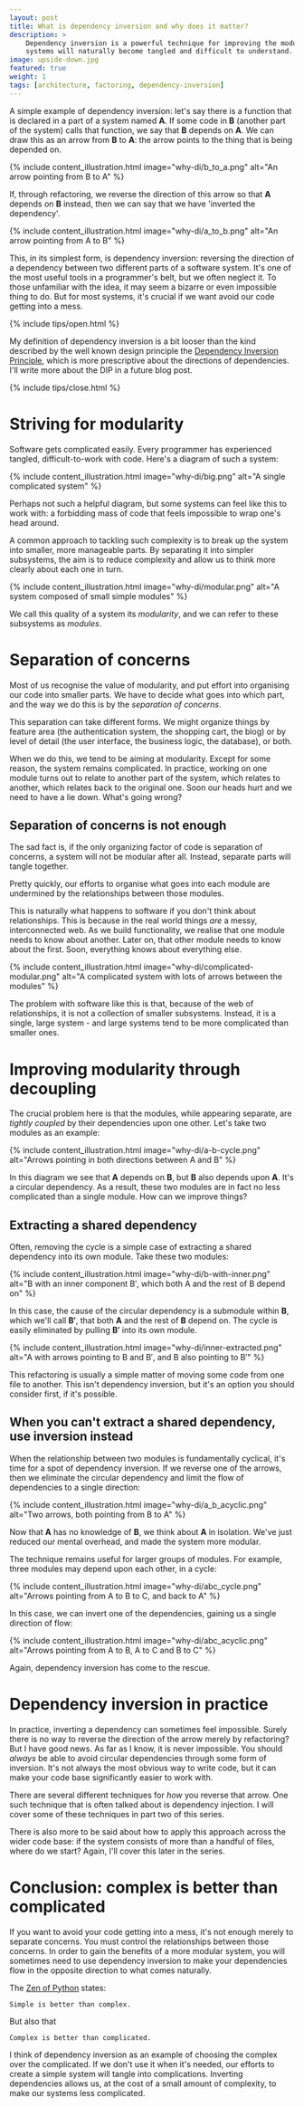 ```yaml
---
layout: post
title: What is dependency inversion and why does it matter?
description: >
    Dependency inversion is a powerful technique for improving the modularity of software. Without it,
    systems will naturally become tangled and difficult to understand.
image: upside-down.jpg
featured: true
weight: 1
tags: [architecture, factoring, dependency-inversion]
---
```


A simple example of dependency inversion: let's say there is a function that is declared in a part of a system named **A**. If some code in **B**
(another part of the system) calls that function, we say that **B** depends on **A**. We can draw this as an arrow
from **B** to **A**: the arrow points to the thing that is being depended on.

{% include content_illustration.html image="why-di/b_to_a.png" alt="An arrow pointing from B to A" %}

If, through refactoring, we reverse the direction of this arrow so that **A** depends on **B** instead, then we can say
that we have 'inverted the dependency'.

{% include content_illustration.html image="why-di/a_to_b.png" alt="An arrow pointing from A to B" %}

This, in its simplest form, is dependency inversion: reversing the direction of a dependency between two different parts
of a software system. It's one of the most useful tools in a programmer's belt, but
we often neglect it. To those unfamiliar with the idea, it may seem a bizarre or even impossible thing to do. But for
most systems, it's crucial if we want avoid our code getting into a mess.

{% include tips/open.html %}    
  <p>My definition of dependency inversion is a bit looser than the kind described by the
  well known design principle the
  <a href="https://en.wikipedia.org/wiki/Dependency_inversion_principle">Dependency Inversion Principle</a>,
  which is more prescriptive about the directions of dependencies. I'll write more about the DIP in a future
  blog post.</p>
{% include tips/close.html %}

# Striving for modularity

Software gets complicated easily. Every programmer has experienced tangled, difficult-to-work with code.
Here's a diagram of such a system:

{% include content_illustration.html image="why-di/big.png" alt="A single complicated system" %}

Perhaps not such a helpful diagram, but some systems can feel like this to work with: a forbidding mass
of code that feels impossible to wrap one's head around.

A common approach to tackling such complexity is to break up the system into smaller, more manageable parts.
By separating it into simpler subsystems, the aim is to reduce complexity and allow us to think more clearly
about each one in turn.

{% include content_illustration.html image="why-di/modular.png" alt="A system composed of small simple modules" %}

We call this quality of a system its *modularity*, and we can refer to these subsystems as *modules*.

# Separation of concerns

Most of us recognise the value of modularity, and put effort into organising our code into smaller parts. We have to
decide what goes into which part, and the way we do this is by the *separation of concerns*.

This separation can take different forms. We might organize things by feature area
(the authentication system, the shopping cart, the blog) or by level of detail
(the user interface, the business logic, the database), or both.

When we do this, we tend to be aiming at modularity. Except for some reason, the system remains complicated.
In practice, working on one module turns out to relate to another part of the system,
which relates to another, which relates back to the original one. Soon our heads hurt and we need to have
a lie down. What's going wrong?

## Separation of concerns is not enough

The sad fact is, if the only organizing factor of code is separation of concerns, a system will not be
modular after all. Instead, separate parts will tangle together.

Pretty quickly, our efforts to organise what goes into each module are undermined by the relationships between those
modules.

This is naturally what happens to software if you don't think about relationships. This is because in the real world
things *are* a messy, interconnected web. As we build functionality, we realise that one module needs to know about
another. Later on, that other module needs to know about the first. Soon, everything knows about everything else.

{% include content_illustration.html image="why-di/complicated-modular.png" alt="A complicated system with lots of arrows between the modules" %}


The problem with software like this is that, because of the web of relationships, it is not a collection of smaller
subsystems. Instead, it is a single, large system - and large systems tend to be more complicated than smaller ones.

# Improving modularity through decoupling

The crucial problem here is that the modules, while appearing separate, are *tightly coupled* by their dependencies
upon one other. Let's take two modules as an example:

{% include content_illustration.html image="why-di/a-b-cycle.png" alt="Arrows pointing in both directions between A and B" %}

In this diagram we see that **A** depends on **B**, but **B** also depends upon **A**. It's a
circular dependency. As a result, these two modules are in fact no less complicated than a single module.
How can we improve things?

## Extracting a shared dependency

Often, removing the cycle is a simple case of extracting a shared dependency into its own module. Take these two
modules:

{% include content_illustration.html image="why-di/b-with-inner.png" alt="B with an inner component B&prime;, which both A and the rest of B depend on" %}

In this case, the cause of the circular dependency is a submodule within **B**, which we'll call **B&prime;**, that
both **A** and the rest of **B** depend on. The cycle is easily eliminated by pulling **B&prime;** into its
own module.

{% include content_illustration.html image="why-di/inner-extracted.png" alt="A with arrows pointing to B and B&prime;, and B also pointing to B&prime;" %}

This refactoring is usually a simple matter of moving some code from one file to another. This isn't dependency inversion,
but it's an option you should consider first, if it's possible.

## When you can't extract a shared dependency, use inversion instead 

When the relationship between two modules is fundamentally cyclical, it's time for a spot of dependency inversion.
If we reverse one of the arrows, then we eliminate the circular dependency and limit the flow of dependencies to a
single direction:

{% include content_illustration.html image="why-di/a_b_acyclic.png" alt="Two arrows, both pointing from B to A" %}

Now that **A** has no knowledge of **B**, we think about **A** in isolation. We've just reduced our mental overhead,
and made the system more modular.

The technique remains useful for larger groups of modules. For example, three modules may depend upon each other, in
a cycle:

{% include content_illustration.html image="why-di/abc_cycle.png" alt="Arrows pointing from A to B to C, and back to A" %}

In this case, we can invert one of the dependencies, gaining us a single direction of flow:

{% include content_illustration.html image="why-di/abc_acyclic.png" alt="Arrows pointing from A to B, A to C and B to C" %}

Again, dependency inversion has come to the rescue.

# Dependency inversion in practice

In practice, inverting a dependency can sometimes feel impossible. Surely there is no way to reverse the direction of
the arrow merely by refactoring? But I have good news. As far as I know, it is never impossible.
You should *always* be able to avoid circular dependencies through some form of inversion. It's not always the most obvious way
to write code, but it can make your code base significantly easier to work with.

There are several different techniques for *how* you reverse that arrow. One such technique that is often
 talked about is dependency injection. I will cover some of these techniques in part two of this series.

There is also more to be said about how to apply this approach across the wider code base: if the system consists of
more than a handful of files, where do we start? Again, I'll cover this later in the series.

# Conclusion: complex is better than complicated

If you want to avoid your code getting into a mess, it's not enough merely to separate concerns. You must control the
relationships between those concerns. In order to gain the benefits of a more modular system,
you will sometimes need to use dependency inversion to make your dependencies flow in the opposite direction to what
comes naturally.

The [Zen of Python](https://en.wikipedia.org/wiki/Zen_of_Python) states:

    Simple is better than complex.

But also that

    Complex is better than complicated.

I think of dependency inversion as an example of choosing the complex over the complicated. If we don't use it when
it's needed, our efforts to create a simple system will tangle into complications. Inverting dependencies allows us,
at the cost of a small amount of complexity, to make our systems less complicated.